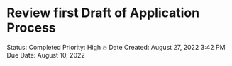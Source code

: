 # Review first Draft of Application Process

Status: Completed
Priority: High 🔥
Date Created: August 27, 2022 3:42 PM
Due Date: August 10, 2022